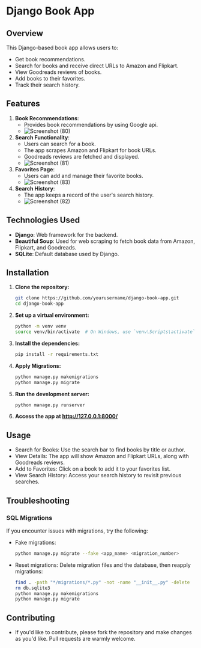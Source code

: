 # Django Book App

## Overview

This Django-based book app allows users to:

- Get book recommendations.
- Search for books and receive direct URLs to Amazon and Flipkart.
- View Goodreads reviews of books.
- Add books to their favorites.
- Track their search history.

## Features

1. **Book Recommendations**:
   - Provides book recommendations by using Google api.
   - ![Screenshot (80)](https://github.com/user-attachments/assets/a35ece06-0e8f-45bf-a765-5201955289df)
2. **Search Functionality**:
   - Users can search for a book.
   - The app scrapes Amazon and Flipkart for book URLs.
   - Goodreads reviews are fetched and displayed.
   - ![Screenshot (81)](https://github.com/user-attachments/assets/76bc4756-60db-4a8f-b078-4bc933095f59)
3. **Favorites Page**:
   - Users can add and manage their favorite books.
   - ![Screenshot (83)](https://github.com/user-attachments/assets/643818a3-8509-46ef-992b-23c51c1eb04d)
4. **Search History**:
   - The app keeps a record of the user's search history.
   - ![Screenshot (82)](https://github.com/user-attachments/assets/799780fd-d521-4146-8705-cb47ba876d2b)

## Technologies Used

- **Django**: Web framework for the backend.
- **Beautiful Soup**: Used for web scraping to fetch book data from Amazon, Flipkart, and Goodreads.
- **SQLite**: Default database used by Django.

## Installation

1. **Clone the repository:**

   ```bash
   git clone https://github.com/yourusername/django-book-app.git
   cd django-book-app
   ```

2. **Set up a virtual environment:**

   ```bash
   python -m venv venv
   source venv/bin/activate  # On Windows, use `venv\Scripts\activate`
   ```

3. **Install the dependencies:**

   ```bash
   pip install -r requirements.txt
   ```

4. **Apply Migrations:**

   ```bash
   python manage.py makemigrations
   python manage.py migrate
   ```

5. **Run the development server:**

   ```bash
   python manage.py runserver
   ```

6. **Access the app at <http://127.0.0.1:8000/>**

## Usage

- Search for Books: Use the search bar to find books by title or author.
- View Details: The app will show Amazon and Flipkart URLs, along with Goodreads reviews.
- Add to Favorites: Click on a book to add it to your favorites list.
- View Search History: Access your search history to revisit previous searches.

## Troubleshooting

### SQL Migrations

If you encounter issues with migrations, try the following:

- Fake migrations:

   ```bash
   python manage.py migrate --fake <app_name> <migration_number>
   ```

- Reset migrations: Delete migration files and the database, then reapply migrations:

   ```bash
   find . -path "*/migrations/*.py" -not -name "__init__.py" -delete
   rm db.sqlite3
   python manage.py makemigrations
   python manage.py migrate
   ```

## Contributing

- If you'd like to contribute, please fork the repository and make changes as you'd like. Pull requests are warmly welcome.
























